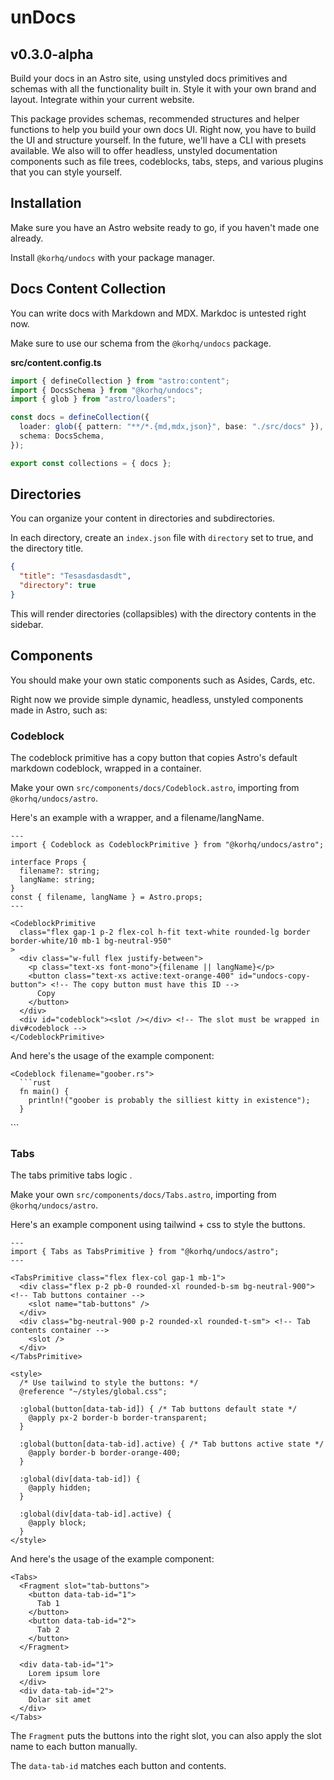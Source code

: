 # unDocs

## v0.3.0-alpha

Build your docs in an Astro site, using unstyled docs primitives and schemas with all the functionality built in. Style it with your own brand and layout. Integrate within your current website.

This package provides schemas, recommended structures and helper functions to help you build your own docs UI. Right now, you have to build the UI and structure yourself. In the future, we'll have a CLI with presets available. We also will to offer headless, unstyled documentation components such as file trees, codeblocks, tabs, steps, and various plugins that you can style yourself.

## Installation

Make sure you have an Astro website ready to go, if you haven't made one already.

Install `@korhq/undocs` with your package manager.

## Docs Content Collection

You can write docs with Markdown and MDX. Markdoc is untested right now.

Make sure to use our schema from the `@korhq/undocs` package.

**src/content.config.ts**
```ts
import { defineCollection } from "astro:content";
import { DocsSchema } from "@korhq/undocs";
import { glob } from "astro/loaders";

const docs = defineCollection({
  loader: glob({ pattern: "**/*.{md,mdx,json}", base: "./src/docs" }),
  schema: DocsSchema,
});

export const collections = { docs };
```

## Directories

You can organize your content in directories and subdirectories.

In each directory, create an `index.json` file with `directory` set to true, and the directory title.

```json
{
  "title": "Tesasdasdasdt",
  "directory": true
}
```

This will render directories (collapsibles) with the directory contents in the sidebar.

## Components

You should make your own static components such as Asides, Cards, etc.

Right now we provide simple dynamic, headless, unstyled components made in Astro, such as:

### Codeblock

The codeblock primitive has a copy button that copies Astro's default markdown codeblock, wrapped in a container.

Make your own `src/components/docs/Codeblock.astro`, importing from `@korhq/undocs/astro`.

Here's an example with a wrapper, and a filename/langName.

```astro
---
import { Codeblock as CodeblockPrimitive } from "@korhq/undocs/astro";

interface Props {
  filename?: string;
  langName: string;
}
const { filename, langName } = Astro.props;
---

<CodeblockPrimitive
  class="flex gap-1 p-2 flex-col h-fit text-white rounded-lg border border-white/10 mb-1 bg-neutral-950"
>
  <div class="w-full flex justify-between">
    <p class="text-xs font-mono">{filename || langName}</p>
    <button class="text-xs active:text-orange-400" id="undocs-copy-button"> <!-- The copy button must have this ID -->
      Copy
    </button>
  </div>
  <div id="codeblock"><slot /></div> <!-- The slot must be wrapped in div#codeblock -->
</CodeblockPrimitive>
```

And here's the usage of the example component:

```mdx
<Codeblock filename="goober.rs">
  ```rust
  fn main() {
    println!("goober is probably the silliest kitty in existence");
  }
  ```
</Codeblock>
```

### Tabs

The tabs primitive tabs logic .

Make your own `src/components/docs/Tabs.astro`, importing from `@korhq/undocs/astro`.

Here's an example component using tailwind + css to style the buttons.

```astro
---
import { Tabs as TabsPrimitive } from "@korhq/undocs/astro";
---

<TabsPrimitive class="flex flex-col gap-1 mb-1">
  <div class="flex p-2 pb-0 rounded-xl rounded-b-sm bg-neutral-900"> <!-- Tab buttons container -->
    <slot name="tab-buttons" />
  </div>
  <div class="bg-neutral-900 p-2 rounded-xl rounded-t-sm"> <!-- Tab contents container -->
    <slot />
  </div>
</TabsPrimitive>

<style>
  /* Use tailwind to style the buttons: */
  @reference "~/styles/global.css";

  :global(button[data-tab-id]) { /* Tab buttons default state */
    @apply px-2 border-b border-transparent;
  }

  :global(button[data-tab-id].active) { /* Tab buttons active state */
    @apply border-b border-orange-400;
  }

  :global(div[data-tab-id]) {
    @apply hidden;
  }

  :global(div[data-tab-id].active) {
    @apply block;
  }
</style>

```

And here's the usage of the example component:

```mdx
<Tabs>
  <Fragment slot="tab-buttons">
    <button data-tab-id="1">
      Tab 1
    </button>
    <button data-tab-id="2">
      Tab 2
    </button>
  </Fragment>

  <div data-tab-id="1">
    Lorem ipsum lore
  </div>
  <div data-tab-id="2">
    Dolar sit amet
  </div>
</Tabs>
```
The `Fragment` puts the buttons into the right slot, you can also apply the slot name to each button manually.

The `data-tab-id` matches each button and contents.
